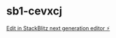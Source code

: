 # sb1-cevxcj

[Edit in StackBlitz next generation editor ⚡️](https://stackblitz.com/~/github.com/peterchenkcc/sb1-cevxcj)